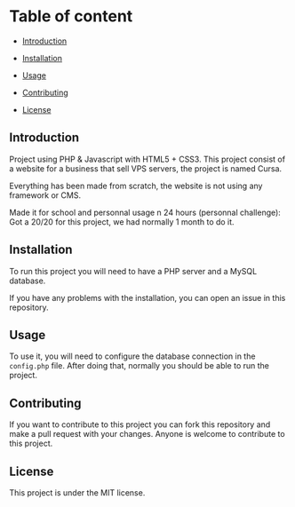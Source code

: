 # Table of content

- [Introduction](#introduction)

- [Installation](#installation)

- [Usage](#usage)

- [Contributing](#contributing)

- [License](#license)

## Introduction


Project using PHP & Javascript with HTML5 + CSS3. 
This project consist of a website for a business that sell VPS servers, the project is named Cursa.

Everything has been made from scratch, the website is not using any framework or CMS.

Made it for school and personnal usage n 24 hours (personnal challenge):
Got a 20/20 for this project, we had normally 1 month to do it.

## Installation

To run this project you will need to have a PHP server and a MySQL database.

If you have any problems with the installation, you can open an issue in this repository.

## Usage

To use it, you will need to configure the database connection in the `config.php` file.
After doing that, normally you should be able to run the project.

## Contributing

If you want to contribute to this project you can fork this repository and make a pull request with your changes.
Anyone is welcome to contribute to this project.

## License

This project is under the MIT license.
